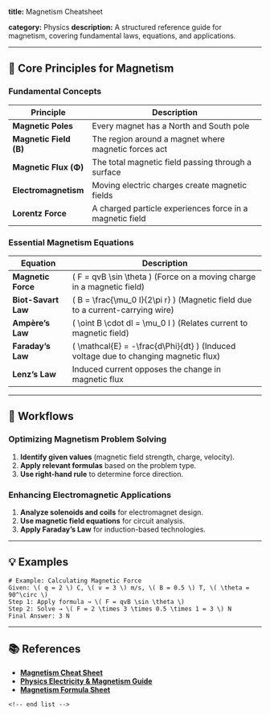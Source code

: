 **title:** Magnetism Cheatsheet

**category:** Physics
**description:** A structured reference guide for magnetism, covering fundamental laws, equations, and applications.

---

## 🧲 **Core Principles for Magnetism**

### **Fundamental Concepts**

| Principle                    | Description                                              |
| ---------------------------- | -------------------------------------------------------- |
| **Magnetic Poles**     | Every magnet has a North and South pole                  |
| **Magnetic Field (B)** | The region around a magnet where magnetic forces act     |
| **Magnetic Flux (Φ)** | The total magnetic field passing through a surface       |
| **Electromagnetism**   | Moving electric charges create magnetic fields           |
| **Lorentz Force**      | A charged particle experiences force in a magnetic field |

### **Essential Magnetism Equations**

| Equation                  | Description                                                                           |
| ------------------------- | ------------------------------------------------------------------------------------- |
| **Magnetic Force**  | \( F = qvB \sin \theta \) (Force on a moving charge in a magnetic field)              |
| **Biot-Savart Law** | \( B = \frac{\mu_0 I}{2\pi r} \) (Magnetic field due to a current-carrying wire)      |
| **Ampère’s Law**  | \( \oint B \cdot dl = \mu_0 I \) (Relates current to magnetic field)                  |
| **Faraday’s Law**  | \( \mathcal{E} = -\frac{d\Phi}{dt} \) (Induced voltage due to changing magnetic flux) |
| **Lenz’s Law**     | Induced current opposes the change in magnetic flux                                   |

---

## 🔄 **Workflows**

### **Optimizing Magnetism Problem Solving**

1. **Identify given values** (magnetic field strength, charge, velocity).
2. **Apply relevant formulas** based on the problem type.
3. **Use right-hand rule** to determine force direction.

### **Enhancing Electromagnetic Applications**

1. **Analyze solenoids and coils** for electromagnet design.
2. **Use magnetic field equations** for circuit analysis.
3. **Apply Faraday’s Law** for induction-based technologies.

---

## 💡 **Examples**

```plaintext
# Example: Calculating Magnetic Force
Given: \( q = 2 \) C, \( v = 3 \) m/s, \( B = 0.5 \) T, \( \theta = 90^\circ \)  
Step 1: Apply formula → \( F = qvB \sin \theta \)  
Step 2: Solve → \( F = 2 \times 3 \times 0.5 \times 1 = 3 \) N  
Final Answer: 3 N  
```

---

## 📚 **References**

- **[Magnetism Cheat Sheet](https://www.physicstutorials.org/magnetism/magnetism-cheatsheet/)**
- **[Physics Electricity &amp; Magnetism Guide](https://studylib.net/doc/8932309/physics-electricity-magnetism-cheat-sheet)**
- **[Magnetism Formula Sheet](https://www.studypool.com/documents/22292075/magnetism-formula-sheet)**

```
<!-- end list -->
```
